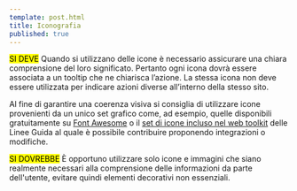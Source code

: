 ```yaml
---
template: post.html
title: Iconografia
published: true
---
```


<div class="lg-callout lg-callout-must">
<mark>SI DEVE</mark> Quando si utilizzano delle icone è necessario assicurare una chiara comprensione del loro significato. Pertanto ogni icona dovrà essere associata a un tooltip che ne chiarisca l’azione. La stessa icona non deve essere utilizzata per indicare azioni diverse all’interno della stesso sito.
</div>

Al fine di garantire una coerenza visiva si consiglia di utilizzare icone provenienti da un unico set grafico come,
ad esempio, quelle disponibili gratuitamente su [Font Awesome](https://fortawesome.github.io/Font-Awesome/)
o il [set di icone incluso nel web toolkit](https://italia-it.github.io/ita-web-toolkit/components/detail/icons.html)
delle Linee Guida al quale è possibile contribuire proponendo integrazioni o modifiche.

<div class="lg-callout lg-callout-should">
<mark>SI DOVREBBE</mark>
È opportuno utilizzare solo icone e immagini che siano realmente necessari alla comprensione delle informazioni da parte dell'utente,
evitare quindi elementi decorativi non essenziali.
</div>

<!-- ![html](/images/tavola_32.png) -->
